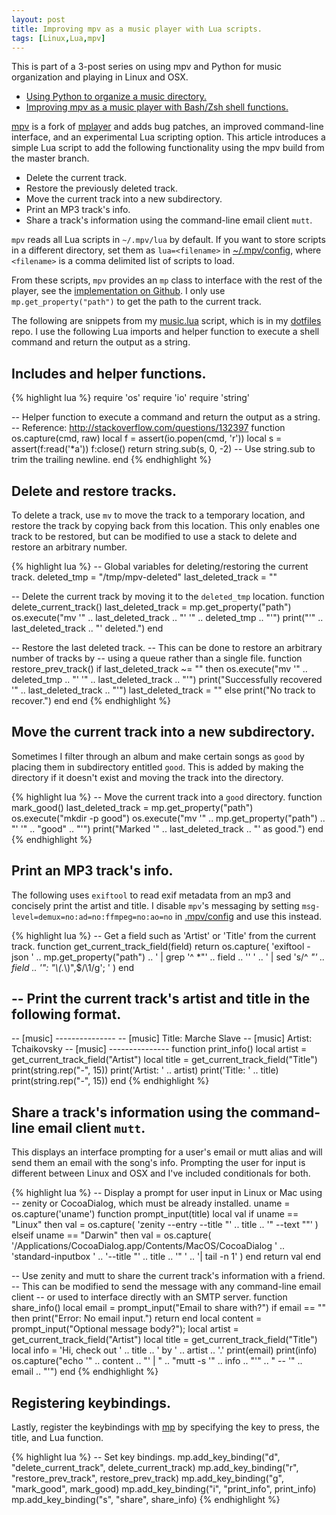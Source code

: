 ```yaml
---
layout: post
title: Improving mpv as a music player with Lua scripts.
tags: [Linux,Lua,mpv]
---
```


This is part of a 3-post series on using mpv and Python
for music organization and playing in Linux and OSX.

+ [Using Python to organize a music directory.][music-organizer]
+ [Improving mpv as a music player with Bash/Zsh shell functions.][mpv-shell-rc]

[mpv][mpv] is a fork of [mplayer][mplayer] and adds
bug patches, an improved command-line interface, and
an experimental Lua scripting option.
This article introduces a simple Lua script to
add the following functionality using the mpv build
from the master branch.

+ Delete the current track.
+ Restore the previously deleted track.
+ Move the current track into a new subdirectory.
+ Print an MP3 track's info.
+ Share a track's information using the command-line email client `mutt`.

`mpv` reads all Lua scripts in `~/.mpv/lua` by default.
If you want to store scripts in a different directory,
set them as `lua=<filename>` in [~/.mpv/config][.mpv/config],
where `<filename>` is a comma delimited list of scripts to load.

From these scripts, `mpv` provides an `mp` class to interface
with the rest of the player, see the [implementation on Github][lua-mp].
I only use `mp.get_property("path")` to get the path to the current track.

The following are snippets from my [music.lua][music.lua] script,
which is in my [dotfiles][dotfiles] repo.
I use the following Lua imports and helper function
to execute a shell command and return the output as a string.

## Includes and helper functions.

{% highlight lua %}
require 'os'
require 'io'
require 'string'


-- Helper function to execute a command and return the output as a string.
-- Reference: http://stackoverflow.com/questions/132397
function os.capture(cmd, raw)
  local f = assert(io.popen(cmd, 'r'))
  local s = assert(f:read('*a'))
  f:close()
  return string.sub(s, 0, -2) -- Use string.sub to trim the trailing newline.
end
{% endhighlight %}

## Delete and restore tracks.
To delete a track, use `mv` to move the track to a temporary location,
and restore the track by copying back from this location.
This only enables one track to be restored, but can be
modified to use a stack to delete and restore an arbitrary number.

{% highlight lua %}
-- Global variables for deleting/restoring the current track.
deleted_tmp = "/tmp/mpv-deleted"
last_deleted_track = ""

-- Delete the current track by moving it to the `deleted_tmp` location.
function delete_current_track()
  last_deleted_track = mp.get_property("path")
  os.execute("mv '" .. last_deleted_track .. "' '" .. deleted_tmp .. "'")
  print("'" .. last_deleted_track .. "' deleted.")
end

-- Restore the last deleted track.
-- This can be done to restore an arbitrary number of tracks by
-- using a queue rather than a single file.
function restore_prev_track()
  if last_deleted_track ~= "" then
    os.execute("mv '" .. deleted_tmp .. "' '" .. last_deleted_track .. "'")
    print("Successfully recovered '" .. last_deleted_track .. "'")
    last_deleted_track = ""
  else
    print("No track to recover.")
  end
end
{% endhighlight %}

## Move the current track into a new subdirectory.
Sometimes I filter through an album and make certain
songs as `good` by placing them in subdirectory entitled `good`.
This is added by making the directory if it doesn't
exist and moving the track into the directory.

{% highlight lua %}
-- Move the current track into a `good` directory.
function mark_good()
  last_deleted_track = mp.get_property("path")
  os.execute("mkdir -p good")
  os.execute("mv '" .. mp.get_property("path") .. "' '" .. "good" .. "'")
  print("Marked '" .. last_deleted_track .. "' as good.")
end
{% endhighlight %}

## Print an MP3 track's info.
The following uses `exiftool` to read exif metadata from an mp3
and concisely print the artist and title.
I disable `mpv`'s messaging by setting
`msg-level=demux=no:ad=no:ffmpeg=no:ao=no` in
[.mpv/config][.mpv/config] and use this instead.

{% highlight lua %}
-- Get a field such as 'Artist' or 'Title' from the current track.
function get_current_track_field(field)
  return os.capture(
    'exiftool -json ' .. mp.get_property("path") ..
    ' | grep \'^ *"' .. field .. '\' ' ..
    ' | sed \'s/^ *"' .. field .. '": "\\(.*\\)",$/\\1/g\'; '
  )
end

-- Print the current track's artist and title in the following format.
--
-- [music] ---------------
-- [music] Title: Marche Slave
-- [music] Artist: Tchaikovsky
-- [music] ---------------
function print_info()
  local artist = get_current_track_field("Artist")
  local title = get_current_track_field("Title")
  print(string.rep("-", 15))
  print('Artist: ' .. artist)
  print('Title: ' .. title)
  print(string.rep("-", 15))
end
{% endhighlight %}

## Share a track's information using the command-line email client `mutt`.
This displays an interface prompting for a user's email or
mutt alias and will send them an email with the song's info.
Prompting the user for input is different between Linux and OSX
and I've included conditionals for both.

{% highlight lua %}
-- Display a prompt for user input in Linux or Mac using
-- zenity or CocoaDialog, which must be already installed.
uname = os.capture('uname')
function prompt_input(title)
  local val
  if uname == "Linux" then
    val = os.capture(
      'zenity --entry --title "' .. title .. '" --text ""'
    )
  elseif uname == "Darwin" then
    val = os.capture(
      '/Applications/CocoaDialog.app/Contents/MacOS/CocoaDialog ' ..
      'standard-inputbox ' ..
      '--title "' .. title .. '" ' ..
      '| tail -n 1'
    )
  end
  return val
end

-- Use zenity and mutt to share the current track's information with a friend.
-- This can be modified to send the message with any command-line email client
-- or used to interface directly with an SMTP server.
function share_info()
  local email = prompt_input("Email to share with?")
  if email == "" then
    print("Error: No email input.")
    return
  end
  local content = prompt_input("Optional message body?");
  local artist = get_current_track_field("Artist")
  local title = get_current_track_field("Title")
  local info = 'Hi, check out ' .. title .. ' by ' .. artist .. '.'
  print(email)
  print(info)
  os.capture("echo '" .. content .. "' | " ..
    "mutt -s '" .. info .. "'" .. " -- '" .. email .. "'")
end
{% endhighlight %}

## Registering keybindings.
Lastly, register the keybindings with [mp][lua-mp] by specifying
the key to press, the title, and Lua function.

{% highlight lua %}
-- Set key bindings.
mp.add_key_binding("d", "delete_current_track", delete_current_track)
mp.add_key_binding("r", "restore_prev_track", restore_prev_track)
mp.add_key_binding("g", "mark_good", mark_good)
mp.add_key_binding("i", "print_info", print_info)
mp.add_key_binding("s", "share", share_info)
{% endhighlight %}


[mpv]: http://mpv.io
[mplayer]: http://www.mplayerhq.hu
[lua-mp]: https://github.com/mpv-player/mpv/blob/master/player/lua/defaults.lua

[dotfiles]: https://github.com/bamos/dotfiles
[.mpv/config]: https://github.com/bamos/dotfiles/blob/master/.mpv/config
[music.lua]: https://github.com/bamos/dotfiles/blob/master/.mpv/lua/music.lua

[music-organizer]: http://bamos.io/2014/07/05/music-organizer/
[mpv-shell-rc]: http://bamos.io/2014/07/05/mpv-shell-rc/
